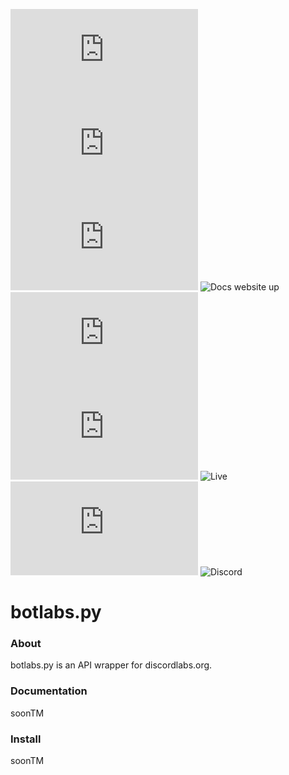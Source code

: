 ![Version](https://img.shields.io/pypi/v/Botlabs.py) ![Requirements](https://img.shields.io/pypi/pyversions/Botlabs.py) ![Has wheel](https://img.shields.io/pypi/wheel/Botlabs.py) ![Docs website up](https://img.shields.io/website?down_color=red&down_message=Docs%20down&up_color=blue&up_message=Docs%20up&url=https%3A%2F%2Fpjotr07740.github.io%2Fbotlabs.py%2F) ![Contributors](https://img.shields.io/github/contributors/pjotr07740/botlabs.py) ![Last commit](https://img.shields.io/github/last-commit/pjotr07740/Botlabs.py) ![Live](https://img.shields.io/twitch/status/pjotr0707) ![Stable](https://img.shields.io/pypi/status/Botlabs.py) ![Discord](https://img.shields.io/discord/715558840959238154)

# botlabs.py
### About
botlabs.py is an API wrapper for discordlabs.org.

### Documentation
soonTM

### Install
soonTM
